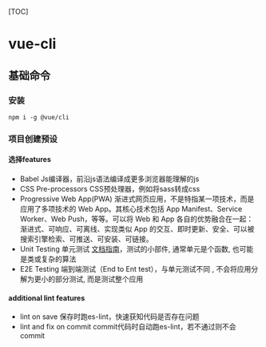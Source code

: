 [TOC]

# vue-cli

## 基础命令
### 安装
`npm i -g @vue/cli`

### 项目创建预设
#### 选择features
+ Babel Js编译器，前沿js语法编译成更多浏览器能理解的js
+ CSS Pre-processors CSS预处理器，例如将sass转成css
+ Progressive Web App(PWA) 渐进式网页应用，不是特指某一项技术，而是应用了多项技术的 Web App。其核心技术包括 App Manifest、Service Worker、Web Push，等等。可以将 Web 和 App 各自的优势融合在一起：渐进式、可响应、可离线、实现类似 App 的交互、即时更新、安全、可以被搜索引擎检索、可推送、可安装、可链接。
+ Unit Testing 单元测试 [文档指南](https://lmiller1990.github.io/vue-testing-handbook/zh-CN/setting-up-for-tdd.html#%E5%AE%89%E8%A3%85-vue-cli)，测试的小部件, 通常单元是个函数, 也可能是类或复杂的算法
+ E2E Testing 端到端测试（End to Ent test），与单元测试不同 , 不会将应用分解为更小的部分测试, 而是测试整个应用

#### additional lint features
+ lint on save 保存时跑es-lint，快速获知代码是否存在问题
+ lint and fix on commit commit代码时自动跑es-lint，若不通过则不会commit